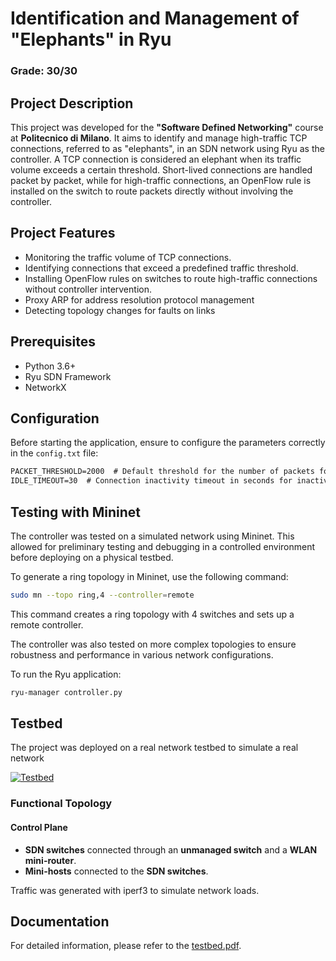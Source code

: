 # Identification and Management of "Elephants" in Ryu

### Grade: 30/30

## Project Description
This project was developed for the **"Software Defined Networking"** course at **Politecnico di Milano**. It aims to identify and manage high-traffic TCP connections, referred to as "elephants", in an SDN network using Ryu as the controller. A TCP connection is considered an elephant when its traffic volume exceeds a certain threshold. Short-lived connections are handled packet by packet, while for high-traffic connections, an OpenFlow rule is installed on the switch to route packets directly without involving the controller.

## Project Features
- Monitoring the traffic volume of TCP connections.
- Identifying connections that exceed a predefined traffic threshold.
- Installing OpenFlow rules on switches to route high-traffic connections without controller intervention.
- Proxy ARP for address resolution protocol management
- Detecting topology changes for faults on links

## Prerequisites
- Python 3.6+
- Ryu SDN Framework
- NetworkX

## Configuration
Before starting the application, ensure to configure the parameters correctly in the `config.txt` file:
```txt
PACKET_THRESHOLD=2000  # Default threshold for the number of packets for an elephant
IDLE_TIMEOUT=30  # Connection inactivity timeout in seconds for inactivity connections
```
## Testing with Mininet
The controller was tested on a simulated network using Mininet. This allowed for preliminary testing and debugging in a controlled environment before deploying on a physical testbed.

To generate a ring topology in Mininet, use the following command:
```sh
sudo mn --topo ring,4 --controller=remote
```
This command creates a ring topology with 4 switches and sets up a remote controller.

The controller was also tested on more complex topologies to ensure robustness and performance in various network configurations.

To run the Ryu application:
```sh
ryu-manager controller.py
```

## Testbed
The project was deployed on a real network testbed to simulate a real network

[![Testbed](https://i.postimg.cc/rFDgQWsy/Annotazione-2024-12-10-030116.png)](https://postimg.cc/RNzc0Ww2)

### Functional Topology
#### Control Plane
- **SDN switches** connected through an **unmanaged switch** and a **WLAN mini-router**.
- **Mini-hosts** connected to the **SDN switches**.

Traffic was generated with iperf3 to simulate network loads.

## Documentation
For detailed information, please refer to the [testbed.pdf](testbed.pdf).

